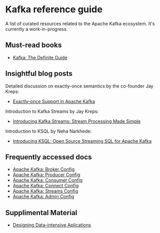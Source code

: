 # Kafka reference guide

A list of curated resources related to the Apache Kafka ecosystem. It's currently a work-in-progress. 

## Must-read books

* [Kafka: The Definite Guide](https://www.confluent.io/wp-content/uploads/confluent-kafka-definitive-guide-complete.pdf)

## Insightful blog posts

Detailed discussion on exactly-once semantics by the co-founder Jay Kreps: 
* [Exactly-once Support in Apache Kafka](https://medium.com/@jaykreps/exactly-once-support-in-apache-kafka-55e1fdd0a35f)

Introduction to Kafka Streams by Jay Kreps:
* [Introducing Kafka Streams: Stream Processing Made Simple](https://www.confluent.io/blog/introducing-kafka-streams-stream-processing-made-simple/)

Introduction to KSQL by Neha Narkhede:
* [Introducing KSQL: Open Source Streaming SQL for Apache Kafka](https://www.confluent.io/blog/ksql-open-source-streaming-sql-for-apache-kafka/)


## Frequently accessed docs

* [Apache Kafka: Broker Config](https://kafka.apache.org/documentation.html#brokerconfigs)
* [Apache Kafka: Producer Config](https://kafka.apache.org/documentation/#producerconfigs)
* [Apache Kafka: Consumer Config](https://kafka.apache.org/documentation/#consumerconfigs)
* [Apache Kafka: Connect Config](https://kafka.apache.org/documentation/#connectconfigs)
* [Apache Kafka: Streams Config](https://kafka.apache.org/documentation/#streamsconfigs)
* [Apache Kafka: Admin Config](https://kafka.apache.org/documentation/#adminclientconfigs)

## Supplimental Material

* [Designing Data-intensive Aplications](https://dataintensive.net/)
